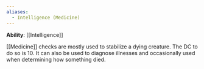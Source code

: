 ```yaml
---
aliases:
  - Intelligence (Medicine)
---
```

**Ability**: [[Intelligence]]

[[Medicine]] checks are mostly used to stabilize a dying creature. The DC to do so is 10. It can also be used to diagnose illnesses and occasionally used when determining how something died.